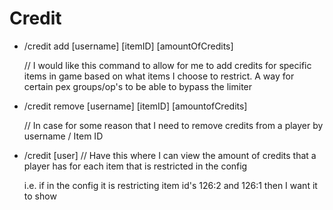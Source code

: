 # Credit

- /credit add [username] [itemID] [amountOfCredits] 

    // I would like this command to allow for me to add credits for specific items in game based on what items I choose to restrict. 
    A way for certain pex groups/op's to be able to bypass the limiter
    
- /credit remove [username] [itemID] [amountofCredits] 

    // In case for some reason that I need to remove credits from a player by username / Item ID

- /credit [user] // Have this where I can view the amount of credits that a player has for each item that is restricted in the config

    i.e. if in the config it is restricting item id's 126:2 and 126:1 then I want it to show